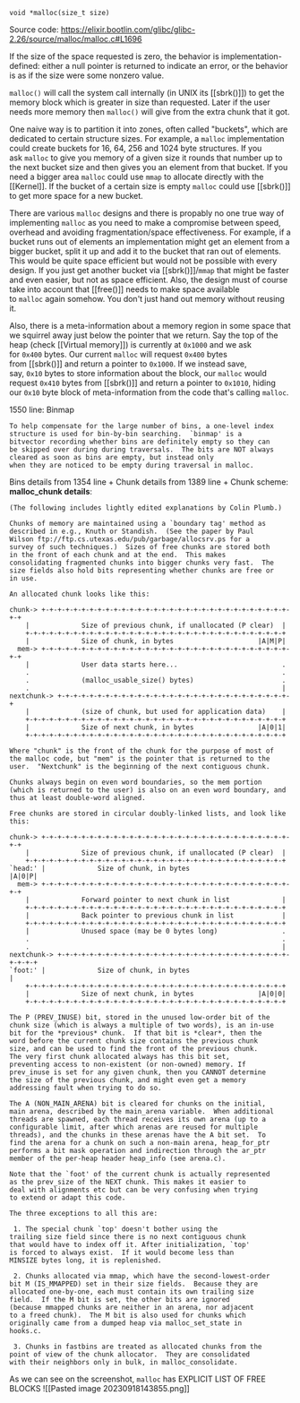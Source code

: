 `void *malloc(size_t size)`

Source code: https://elixir.bootlin.com/glibc/glibc-2.26/source/malloc/malloc.c#L1696

If the size of the space requested is zero, the behavior is implementation-defined: either a null pointer is returned to indicate an error, or the behavior is as if the size were some nonzero value.

`malloc()` will call the system call internally (in UNIX its [[sbrk()]]) to get the memory block which is greater in size than requested. Later if the user needs more memory then `malloc()` will give from the extra chunk that it got.

One naive way is to partition it into zones, often called "buckets", which are dedicated to certain structure sizes. For example, a `malloc` implementation could create buckets for 16, 64, 256 and 1024 byte structures. If you ask `malloc` to give you memory of a given size it rounds that number up to the next bucket size and then gives you an element from that bucket. If you need a bigger area `malloc` could use `mmap` to allocate directly with the [[Kernel]]. If the bucket of a certain size is empty `malloc` could use [[sbrk()]] to get more space for a new bucket.

There are various `malloc` designs and there is propably no one true way of implementing `malloc` as you need to make a compromise between speed, overhead and avoiding fragmentation/space effectiveness. For example, if a bucket runs out of elements an implementation might get an element from a bigger bucket, split it up and add it to the bucket that ran out of elements. This would be quite space efficient but would not be possible with every design. If you just get another bucket via [[sbrk()]]/`mmap` that might be faster and even easier, but not as space efficient. Also, the design must of course take into account that [[free()]] needs to make space available to `malloc` again somehow. You don't just hand out memory without reusing it.

Also, there is a meta-information about a memory region in some space that we squirrel away just below the pointer that we return. Say the top of the heap (check [[Virtual memory]]) is currently at `0x1000` and we ask for `0x400` bytes. Our current `malloc` will request `0x400` bytes from [[sbrk()]] and return a pointer to `0x1000`. If we instead save, say, `0x10` bytes to store information about the block, our `malloc` would request `0x410` bytes from [[sbrk()]] and return a pointer to `0x1010`, hiding our `0x10` byte block of meta-information from the code that's calling `malloc`.

1550 line:
   Binmap

    To help compensate for the large number of bins, a one-level index
    structure is used for bin-by-bin searching.  `binmap' is a
    bitvector recording whether bins are definitely empty so they can
    be skipped over during during traversals.  The bits are NOT always
    cleared as soon as bins are empty, but instead only
    when they are noticed to be empty during traversal in malloc.

 
Bins details from 1354 line
+
Chunk details from 1389 line
+
Chunk scheme:
   **malloc_chunk details**:

    (The following includes lightly edited explanations by Colin Plumb.)

    Chunks of memory are maintained using a `boundary tag' method as
    described in e.g., Knuth or Standish.  (See the paper by Paul
    Wilson ftp://ftp.cs.utexas.edu/pub/garbage/allocsrv.ps for a
    survey of such techniques.)  Sizes of free chunks are stored both
    in the front of each chunk and at the end.  This makes
    consolidating fragmented chunks into bigger chunks very fast.  The
    size fields also hold bits representing whether chunks are free or
    in use.

    An allocated chunk looks like this:

    chunk-> +-+-+-+-+-+-+-+-+-+-+-+-+-+-+-+-+-+-+-+-+-+-+-+-+-+-+-+-+-+-+-+-+
	    |             Size of previous chunk, if unallocated (P clear)  |
	    +-+-+-+-+-+-+-+-+-+-+-+-+-+-+-+-+-+-+-+-+-+-+-+-+-+-+-+-+-+-+-+-+
	    |             Size of chunk, in bytes                     |A|M|P|
      mem-> +-+-+-+-+-+-+-+-+-+-+-+-+-+-+-+-+-+-+-+-+-+-+-+-+-+-+-+-+-+-+-+-+
	    |             User data starts here...                          .
	    .                                                               .
	    .             (malloc_usable_size() bytes)                      .
	    .                                                               |
	nextchunk-> +-+-+-+-+-+-+-+-+-+-+-+-+-+-+-+-+-+-+-+-+-+-+-+-+-+-+-+-+-+
	    |             (size of chunk, but used for application data)    |
	    +-+-+-+-+-+-+-+-+-+-+-+-+-+-+-+-+-+-+-+-+-+-+-+-+-+-+-+-+-+-+-+-+
	    |             Size of next chunk, in bytes                |A|0|1|
	    +-+-+-+-+-+-+-+-+-+-+-+-+-+-+-+-+-+-+-+-+-+-+-+-+-+-+-+-+-+-+-+-+

    Where "chunk" is the front of the chunk for the purpose of most of
    the malloc code, but "mem" is the pointer that is returned to the
    user.  "Nextchunk" is the beginning of the next contiguous chunk.

    Chunks always begin on even word boundaries, so the mem portion
    (which is returned to the user) is also on an even word boundary, and
    thus at least double-word aligned.

    Free chunks are stored in circular doubly-linked lists, and look like this:

    chunk-> +-+-+-+-+-+-+-+-+-+-+-+-+-+-+-+-+-+-+-+-+-+-+-+-+-+-+-+-+-+-+-+-+
	    |             Size of previous chunk, if unallocated (P clear)  |
	    +-+-+-+-+-+-+-+-+-+-+-+-+-+-+-+-+-+-+-+-+-+-+-+-+-+-+-+-+-+-+-+-+
    `head:' |             Size of chunk, in bytes                     |A|0|P|
      mem-> +-+-+-+-+-+-+-+-+-+-+-+-+-+-+-+-+-+-+-+-+-+-+-+-+-+-+-+-+-+-+-+-+
	    |             Forward pointer to next chunk in list             |
	    +-+-+-+-+-+-+-+-+-+-+-+-+-+-+-+-+-+-+-+-+-+-+-+-+-+-+-+-+-+-+-+-+
	    |             Back pointer to previous chunk in list            |
	    +-+-+-+-+-+-+-+-+-+-+-+-+-+-+-+-+-+-+-+-+-+-+-+-+-+-+-+-+-+-+-+-+
	    |             Unused space (may be 0 bytes long)                .
	    .                                                               .
	    .                                                               |
	nextchunk-> +-+-+-+-+-+-+-+-+-+-+-+-+-+-+-+-+-+-+-+-+-+-+-+-+-+-+-+-+-+-+-+-+
    `foot:' |             Size of chunk, in bytes                           |
	    +-+-+-+-+-+-+-+-+-+-+-+-+-+-+-+-+-+-+-+-+-+-+-+-+-+-+-+-+-+-+-+-+
	    |             Size of next chunk, in bytes                |A|0|0|
	    +-+-+-+-+-+-+-+-+-+-+-+-+-+-+-+-+-+-+-+-+-+-+-+-+-+-+-+-+-+-+-+-+

    The P (PREV_INUSE) bit, stored in the unused low-order bit of the
    chunk size (which is always a multiple of two words), is an in-use
    bit for the *previous* chunk.  If that bit is *clear*, then the
    word before the current chunk size contains the previous chunk
    size, and can be used to find the front of the previous chunk.
    The very first chunk allocated always has this bit set,
    preventing access to non-existent (or non-owned) memory. If
    prev_inuse is set for any given chunk, then you CANNOT determine
    the size of the previous chunk, and might even get a memory
    addressing fault when trying to do so.

    The A (NON_MAIN_ARENA) bit is cleared for chunks on the initial,
    main arena, described by the main_arena variable.  When additional
    threads are spawned, each thread receives its own arena (up to a
    configurable limit, after which arenas are reused for multiple
    threads), and the chunks in these arenas have the A bit set.  To
    find the arena for a chunk on such a non-main arena, heap_for_ptr
    performs a bit mask operation and indirection through the ar_ptr
    member of the per-heap header heap_info (see arena.c).

    Note that the `foot' of the current chunk is actually represented
    as the prev_size of the NEXT chunk. This makes it easier to
    deal with alignments etc but can be very confusing when trying
    to extend or adapt this code.

    The three exceptions to all this are:

     1. The special chunk `top' doesn't bother using the
	trailing size field since there is no next contiguous chunk
	that would have to index off it. After initialization, `top'
	is forced to always exist.  If it would become less than
	MINSIZE bytes long, it is replenished.

     2. Chunks allocated via mmap, which have the second-lowest-order
	bit M (IS_MMAPPED) set in their size fields.  Because they are
	allocated one-by-one, each must contain its own trailing size
	field.  If the M bit is set, the other bits are ignored
	(because mmapped chunks are neither in an arena, nor adjacent
	to a freed chunk).  The M bit is also used for chunks which
	originally came from a dumped heap via malloc_set_state in
	hooks.c.

     3. Chunks in fastbins are treated as allocated chunks from the
	point of view of the chunk allocator.  They are consolidated
	with their neighbors only in bulk, in malloc_consolidate.


As we can see on the screenshot, `malloc` has EXPLICIT LIST OF FREE BLOCKS
![[Pasted image 20230918143855.png]]


